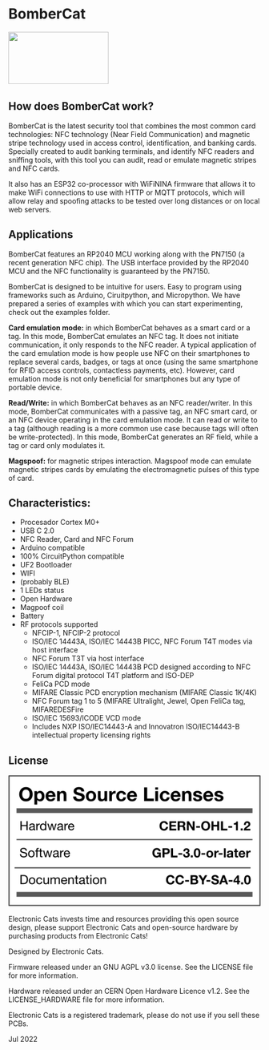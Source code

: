 # BomberCat

<a href="https://electroniccats.com/store/bombercat/">
  <img src="https://electroniccats.com/wp-content/uploads/badge_store.png" width="200" height="104" />
</a>

## How does BomberCat work?
BomberCat is the latest security tool that combines the most common card technologies: NFC technology (Near Field Communication) and magnetic stripe technology used in access control, identification, and banking cards.
Specially created to audit banking terminals, and identify NFC readers and sniffing tools, with this tool you can audit, read or emulate magnetic stripes and NFC cards.

It also has an ESP32 co-processor with WiFiNINA firmware that allows it to make WiFi connections to use with HTTP or MQTT protocols, which will allow relay and spoofing attacks to be tested over long distances or on local web servers.

## Applications
BomberCat features an RP2040 MCU working along with the PN7150 (a recent generation NFC chip). 
The USB interface provided by the RP2040 MCU and the NFC functionality is guaranteed by the PN7150.

BomberCat is designed to be intuitive for users. Easy to program using frameworks such as Arduino, Ciruitpython, and Micropython.  We have prepared a series of examples with which you can start experimenting, check out the examples folder.

**Card emulation mode:** in which BomberCat behaves as a smart card or a tag. In this mode, BomberCat emulates an NFC tag. It does not initiate communication, it only responds to the NFC reader. 
A typical application of the card emulation mode is how people use NFC on their smartphones to replace several cards, badges, or tags at once (using the same smartphone for RFID access controls, contactless payments, etc). 
However, card emulation mode is not only beneficial for smartphones but any type of portable device.

**Read/Write:** in which BomberCat behaves as an NFC reader/writer. In this mode, BomberCat communicates with a passive tag, an NFC smart card, or an NFC device operating in the card emulation mode. It can read or write to a tag (although reading is a more common use case because tags will often be write-protected). In this mode, BomberCat generates an RF field, while a tag or card only modulates it.

**Magspoof:** for magnetic stripes interaction.
Magspoof mode can emulate magnetic stripes cards by emulating the electromagnetic pulses of this type of card.


## Characteristics:
- Procesador Cortex M0+
- USB C 2.0
- NFC Reader, Card and NFC Forum
- Arduino compatible
- 100% CircuitPython compatible
- UF2 Bootloader
- WIFI 
- (probably BLE)
- 1 LEDs status
- Open Hardware
- Magpoof coil
- Battery
- RF protocols supported
  - NFCIP-1, NFCIP-2 protocol 
  - ISO/IEC 14443A, ISO/IEC 14443B PICC, NFC Forum T4T modes via host interface
  - NFC Forum T3T via host interface
  - ISO/IEC 14443A, ISO/IEC 14443B PCD designed according to NFC Forum digital protocol T4T platform and ISO-DEP 
  - FeliCa PCD mode
  - MIFARE Classic PCD encryption mechanism (MIFARE Classic 1K/4K)
  - NFC Forum tag 1 to 5 (MIFARE Ultralight, Jewel, Open FeliCa tag, MIFAREDESFire
  - ISO/IEC 15693/ICODE VCD mode 
  - Includes NXP ISO/IEC14443-A and Innovatron ISO/IEC14443-B intellectual property licensing rights

## License

![OpenSourceLicense](https://github.com/ElectronicCats/AjoloteBoard/raw/master/OpenSourceLicense.png)

Electronic Cats invests time and resources providing this open source design, please support Electronic Cats and open-source hardware by purchasing products from Electronic Cats!

Designed by Electronic Cats.

Firmware released under an GNU AGPL v3.0 license. See the LICENSE file for more information.

Hardware released under an CERN Open Hardware Licence v1.2. See the LICENSE_HARDWARE file for more information.

Electronic Cats is a registered trademark, please do not use if you sell these PCBs.

Jul 2022
